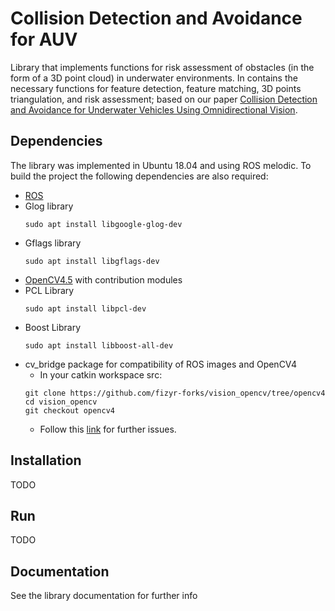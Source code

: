 # Collision Detection and Avoidance for AUV
Library that implements functions for risk assessment of obstacles (in the form of a 3D point cloud) in underwater environments. In contains the necessary functions for feature detection, feature matching, 3D points triangulation, and risk assessment; based on our paper [Collision Detection and Avoidance for Underwater Vehicles Using Omnidirectional Vision](https://doi.org/10.3390/s22145354).

## Dependencies
The library was implemented in Ubuntu 18.04 and using ROS melodic. To build the project the following dependencies are also required:
 - [ROS](https://wiki.ros.org/Installation/Ubuntu)
 - Glog library
    ```console
    sudo apt install libgoogle-glog-dev
    ```
 - Gflags library
    ```console
    sudo apt install libgflags-dev
    ```
 - [OpenCV4.5](https://gist.github.com/kleysonr/c0752306bb6c021a1ff3c448996636ee) with contribution modules
 - PCL Library
    ```console
    sudo apt install libpcl-dev
    ```
 - Boost Library
    ```console
    sudo apt install libboost-all-dev
    ```
 - cv_bridge package for compatibility of ROS images and OpenCV4
    - In your catkin workspace src:
    ```console
    git clone https://github.com/fizyr-forks/vision_opencv/tree/opencv4
    cd vision_opencv
    git checkout opencv4
    ```
    - Follow this [link](https://stackoverflow.com/questions/63345411/ros-question-how-to-compile-custom-cv-bridge-with-opencv4-correctly) for further issues.

## Installation
TODO

## Run
TODO

## Documentation
See the library documentation for further info [<documentation>](https://wayoochoa.github.io/collision_detector_module/)
